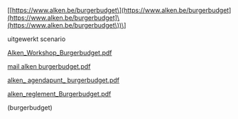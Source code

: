 \[[https://www.alken.be/burgerbudget\](https://www.alken.be/burgerbudget](https://www.alken.be/burgerbudget]\(https://www.alken.be/burgerbudget\))\]

uitgewerkt scenario

[Alken_Workshop_Burgerbudget.pdf](best/Alken_Workshop_Burgerbudget.pdf)


[mail alken burgerbudget.pdf](best/mail%20alken%20burgerbudget.pdf)


[alken\_ agendapunt\_ burgerbudget.pdf](best/alken_%20agendapunt_%20burgerbudget.pdf)


[alken_reglement_Burgerbudget.pdf](best/alken_reglement_Burgerbudget.pdf)

(burgerbudget)
